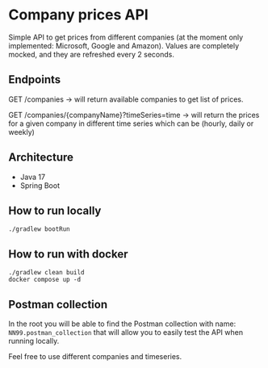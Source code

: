# Company prices API
Simple API to get prices from different companies (at the moment only implemented: Microsoft, Google and Amazon). 
Values are completely mocked, and they are refreshed every 2 seconds.

## Endpoints
GET /companies -> will return available companies to get list of prices.

GET /companies/{companyName}?timeSeries=time -> will return the prices for a given company in different time series which can be (hourly, daily or weekly)

## Architecture
 - Java 17
 - Spring Boot

## How to run locally
`./gradlew bootRun`

## How to run with docker
```
./gradlew clean build
docker compose up -d
```

## Postman collection
In the root you will be able to find the Postman collection with name: `NN99.postman_collection` that will allow you to easily test the API when running locally.

Feel free to use different companies and timeseries.